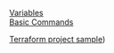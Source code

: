 [Variables](variables.md)  
[Basic Commands](basic-cli.md)  

[Terraform project sample](https://github.com/hclpandv/terraform-azure-reusable-project-template))
